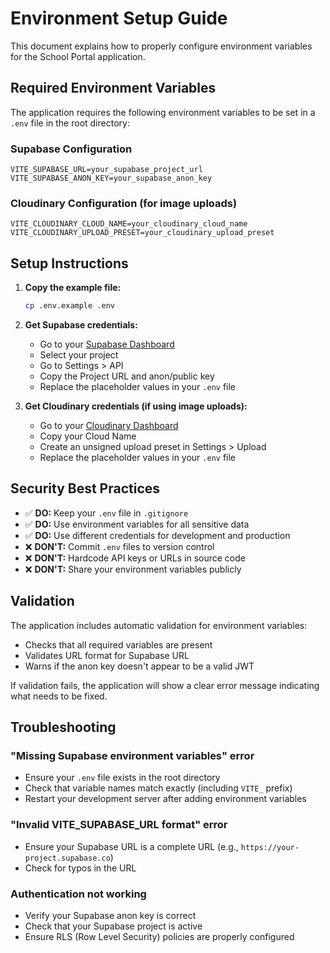 # Environment Setup Guide

This document explains how to properly configure environment variables for the School Portal application.

## Required Environment Variables

The application requires the following environment variables to be set in a `.env` file in the root directory:

### Supabase Configuration
```env
VITE_SUPABASE_URL=your_supabase_project_url
VITE_SUPABASE_ANON_KEY=your_supabase_anon_key
```

### Cloudinary Configuration (for image uploads)
```env
VITE_CLOUDINARY_CLOUD_NAME=your_cloudinary_cloud_name
VITE_CLOUDINARY_UPLOAD_PRESET=your_cloudinary_upload_preset
```

## Setup Instructions

1. **Copy the example file:**
   ```bash
   cp .env.example .env
   ```

2. **Get Supabase credentials:**
   - Go to your [Supabase Dashboard](https://supabase.com/dashboard)
   - Select your project
   - Go to Settings > API
   - Copy the Project URL and anon/public key
   - Replace the placeholder values in your `.env` file

3. **Get Cloudinary credentials (if using image uploads):**
   - Go to your [Cloudinary Dashboard](https://cloudinary.com/console)
   - Copy your Cloud Name
   - Create an unsigned upload preset in Settings > Upload
   - Replace the placeholder values in your `.env` file

## Security Best Practices

- ✅ **DO:** Keep your `.env` file in `.gitignore`
- ✅ **DO:** Use environment variables for all sensitive data
- ✅ **DO:** Use different credentials for development and production
- ❌ **DON'T:** Commit `.env` files to version control
- ❌ **DON'T:** Hardcode API keys or URLs in source code
- ❌ **DON'T:** Share your environment variables publicly

## Validation

The application includes automatic validation for environment variables:

- Checks that all required variables are present
- Validates URL format for Supabase URL
- Warns if the anon key doesn't appear to be a valid JWT

If validation fails, the application will show a clear error message indicating what needs to be fixed.

## Troubleshooting

### "Missing Supabase environment variables" error
- Ensure your `.env` file exists in the root directory
- Check that variable names match exactly (including `VITE_` prefix)
- Restart your development server after adding environment variables

### "Invalid VITE_SUPABASE_URL format" error
- Ensure your Supabase URL is a complete URL (e.g., `https://your-project.supabase.co`)
- Check for typos in the URL

### Authentication not working
- Verify your Supabase anon key is correct
- Check that your Supabase project is active
- Ensure RLS (Row Level Security) policies are properly configured